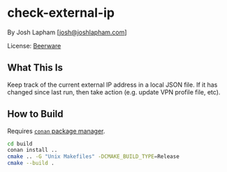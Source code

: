# check-external-ip

By Josh Lapham [josh@joshlapham.com]

License: [Beerware](https://en.wikipedia.org/wiki/Beerware)

## What This Is

Keep track of the current external IP address in a local JSON file. If it has changed since last run, then take action (e.g. update VPN profile file, etc).

## How to Build

Requires [`conan` package manager](https://docs.conan.io/en/1.3/installation.html).

```bash
cd build
conan install ..
cmake .. -G "Unix Makefiles" -DCMAKE_BUILD_TYPE=Release
cmake --build .
```
